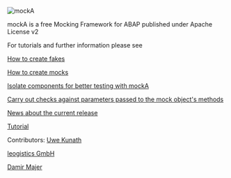 ![mockA](http://uwekunath.files.wordpress.com/2013/10/mocka.png?raw=true)

mockA is a free Mocking Framework for ABAP published under Apache License v2


For tutorials and further information please see

[How to create fakes](http://scn.sap.com/community/abap/blog/2013/10/22/mocka-tutorial-how-to-create-fakes)

[How to create mocks](http://scn.sap.com/community/abap/blog/2013/10/27/mocka-tutorial-how-to-create-mocks)

[Isolate components for better testing with mockA](http://scn.sap.com/community/abap/blog/2014/10/13/isolate-components-for-better-testing-with-mocka)

[Carry out checks against parameters passed to the mock object's methods](http://scn.sap.com/community/abap/blog/2014/06/24/mocka--carry-out-checks-against-passed-parameters-to-mock-objects-methods)

[News about the current release](http://scn.sap.com/community/abap/blog/2015/02/17/news-about-mocka)

[Tutorial](http://youtu.be/p4qzl_Blv3w)



Contributors:
[Uwe Kunath](https://uwekunath.wordpress.com/)

[leogistics GmbH](http://www.leogistics.de/)

[Damir Majer](http://majer-consulting.com/)
